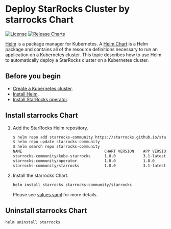 # Deploy StarRocks Cluster by starrocks Chart

[![License](https://img.shields.io/badge/License-Apache%202.0-blue.svg)](https://opensource.org/licenses/Apache-2.0) [![Release Charts](https://img.shields.io/badge/Release-helmcharts-green.svg)](https://github.com/StarRocks/starrocks-kubernetes-operator/releases)

[Helm](https://helm.sh/) is a package manager for Kubernetes. A [Helm Chart](https://helm.sh/docs/topics/charts/) is a Helm package and contains all of the resource definitions necessary to run an application on a Kubernetes cluster. This topic describes how to use Helm to automatically deploy a StarRocks cluster on a Kubernetes cluster.

## Before you begin

- [Create a Kubernetes cluster](https://kubernetes.io/).
- [Install Helm](https://helm.sh/docs/intro/quickstart/).
- [Install StarRocks operator](../operator/README.md#install-operator-chart).

## Install starrocks Chart

1. Add the StarRocks Helm repository.

    ```bash
    $ helm repo add starrocks-community https://starrocks.github.io/starrocks-kubernetes-operator
    $ helm repo update starrocks-community
    $ helm search repo starrocks-community
    NAME                                    CHART VERSION    APP VERSION  DESCRIPTION
    starrocks-community/kube-starrocks      1.8.0            3.1-latest   kube-starrocks includes two subcharts, starrock...
    starrocks-community/operator            1.8.0            1.8.0        A Helm chart for StarRocks operator
    starrocks-community/starrocks           1.8.0            3.1-latest   A Helm chart for StarRocks cluster
    ```

2. Install the starrocks Chart.

    ```bash
    helm install starrocks starrocks-community/starrocks
    ```

    Please see [values.yaml](./values.yaml) for more details.

## Uninstall starrocks Chart

```bash
helm uninstall starrocks
```
